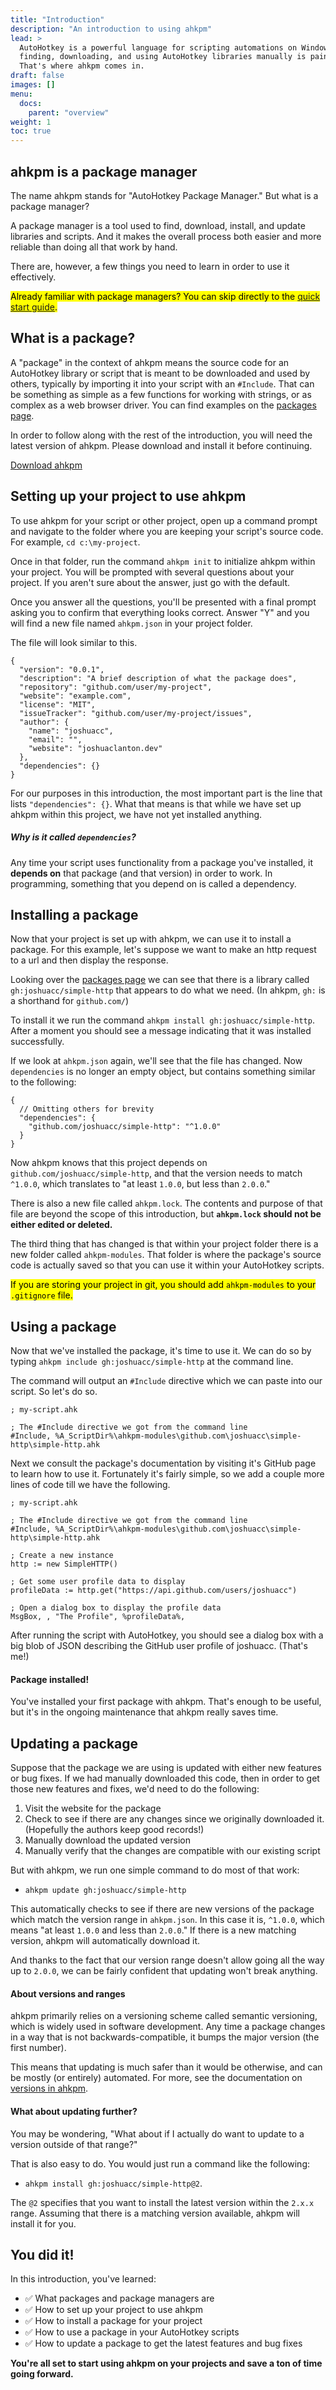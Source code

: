```yaml
---
title: "Introduction"
description: "An introduction to using ahkpm"
lead: >
  AutoHotkey is a powerful language for scripting automations on Windows, but
  finding, downloading, and using AutoHotkey libraries manually is painful.
  That's where ahkpm comes in.
draft: false
images: []
menu:
  docs:
    parent: "overview"
weight: 1
toc: true
---
```


## ahkpm is a package manager

The name ahkpm stands for "AutoHotkey Package Manager."
But what is a package manager?

A package manager is a tool used to find, download, install, and update
libraries and scripts. And it makes the overall process both easier and more
reliable than doing all that work by hand.

There are, however, a few things you need to learn in order to use it
effectively.

<mark class="fs-6">Already familiar with package managers? You can skip directly to
the [quick start guide](/quick-start).</mark>

## What is a package?

A "package" in the context of ahkpm means the source code for an AutoHotkey
library or script that is meant to be downloaded and used by others, typically
by importing it into your script with an `#Include`.
That can be something as simple as a few functions for working with strings,
or as complex as a web browser driver.
You can find examples on the [packages page](/packages).

<aside class="alert alert-info">
  <p>In order to follow along with the rest of the introduction, you will need
  the latest version of ahkpm. Please download and install it before continuing.</p>
  <a download class="btn btn-small btn-secondary" href="{{<download-latest-msi-url>}}">Download ahkpm</a>
</aside>

## Setting up your project to use ahkpm

To use ahkpm for your script or other project, open up a command prompt and
navigate to the folder where you are keeping your script's source code.
For example, `cd c:\my-project`.

Once in that folder, run the command `ahkpm init` to initialize ahkpm within
your project. You will be prompted with several questions about your project.
If you aren't sure about the answer, just go with the default.

Once you answer all the questions, you'll be presented with a final prompt
asking you to confirm that everything looks correct. Answer "Y" and you will
find a new file named `ahkpm.json` in your project folder.

The file will look similar to this.

```jsonc
{
  "version": "0.0.1",
  "description": "A brief description of what the package does",
  "repository": "github.com/user/my-project",
  "website": "example.com",
  "license": "MIT",
  "issueTracker": "github.com/user/my-project/issues",
  "author": {
    "name": "joshuacc",
    "email": "",
    "website": "joshuaclanton.dev"
  },
  "dependencies": {}
}
```

For our purposes in this introduction, the most important part is the line that
lists `"dependencies": {}`. What that means is that while we have set up ahkpm
within this project, we have not yet installed anything.

<aside class="alert alert-info">

  ##### Why is it called `dependencies`?

  Any time your script uses functionality from a package you've installed,
  it **depends on** that package (and that version) in order to work.
  In programming, something that you depend on is called a dependency.

</aside>

## Installing a package

Now that your project is set up with ahkpm, we can use it to install a package.
For this example, let's suppose we want to make an http request to a url and
then display the response.

Looking over the [packages page](/packages) we can see that there is a library
called `gh:joshuacc/simple-http` that appears to do what we need. (In ahkpm, `gh:`
is a shorthand for `github.com/`)

To install it we run the command `ahkpm install gh:joshuacc/simple-http`.
After a moment you should see a message indicating that it was installed
successfully.

If we look at `ahkpm.json` again, we'll see that the file has changed.
Now `dependencies` is no longer an empty object, but contains something similar
to the following:

```jsonc
{
  // Omitting others for brevity
  "dependencies": {
    "github.com/joshuacc/simple-http": "^1.0.0"
  }
}
```

Now ahkpm knows that this project depends on `github.com/joshuacc/simple-http`,
and that the version needs to match `^1.0.0`, which translates to
"at least `1.0.0`, but less than `2.0.0`."

<!-- For more information, see the versions, semver, and semver ranges pages -->

There is also a new file called `ahkpm.lock`. The contents and purpose of that
file are beyond the scope of this introduction, but **`ahkpm.lock` should not be
either edited or deleted.**

The third thing that has changed is that within your project folder there is a
new folder called `ahkpm-modules`. That folder is where the package's source
code is actually saved so that you can use it within your AutoHotkey scripts.

<mark class="fs-6">If you are storing your project in git, you should add `ahkpm-modules` to
your `.gitignore` file.</mark>

## Using a package

Now that we've installed the package, it's time to use it. We can do so by
typing `ahkpm include gh:joshuacc/simple-http` at the command line.

The command will output an `#Include` directive which we can paste into our script.
So let's do so.

```autohotkey
; my-script.ahk

; The #Include directive we got from the command line
#Include, %A_ScriptDir%\ahkpm-modules\github.com\joshuacc\simple-http\simple-http.ahk
```

Next we consult the package's documentation by visiting it's GitHub page to
learn how to use it. Fortunately it's fairly simple, so we add a couple more
lines of code till we have the following.

```autohotkey
; my-script.ahk

; The #Include directive we got from the command line
#Include, %A_ScriptDir%\ahkpm-modules\github.com\joshuacc\simple-http\simple-http.ahk

; Create a new instance
http := new SimpleHTTP()

; Get some user profile data to display
profileData := http.get("https://api.github.com/users/joshuacc")

; Open a dialog box to display the profile data
MsgBox, , "The Profile", %profileData%,
```

After running the script with AutoHotkey, you should see a dialog box with a
big blob of JSON describing the GitHub user profile of joshuacc. (That's me!)

<div class="alert alert-success">

  #### Package installed!

  You've installed your first package with ahkpm. That's enough to be useful,
  but it's in the ongoing maintenance that ahkpm really saves time.

</div>

## Updating a package

Suppose that the package we are using is updated with either new features or
bug fixes. If we had manually downloaded this code, then in order to get those
new features and fixes, we'd need to do the following:

1. Visit the website for the package
2. Check to see if there are any changes since we originally downloaded it.
   (Hopefully the authors keep good records!)
3. Manually download the updated version
4. Manually verify that the changes are compatible with our existing script

But with ahkpm, we run one simple command to do most of that work:

- `ahkpm update gh:joshuacc/simple-http`

This automatically checks to see if there are new versions of the package which
match the version range in `ahkpm.json`. In this case it is, `^1.0.0`, which
means "at least `1.0.0` and less than `2.0.0`." If there is a new matching
version, ahkpm will automatically download it.

And thanks to the fact that our version range doesn't allow going all the way up
to `2.0.0`, we can be fairly confident that updating won't break anything.

<aside class="alert alert-info">

#### About versions and ranges

ahkpm primarily relies on a versioning scheme called semantic versioning, which
is widely used in software development. Any time a package changes in a way that
is not backwards-compatible, it bumps the major version (the first number).

This means that updating is much safer than it would be otherwise, and can be
mostly (or entirely) automated. For more, see the documentation on
[versions in ahkpm][versions].

</aside>

#### What about updating further?

You may be wondering, "What about if I actually do want to update to a version
outside of that range?"

That is also easy to do. You would just run a command like the following:

- `ahkpm install gh:joshuacc/simple-http@2`.

The `@2` specifies that you want to install the latest version within the
`2.x.x` range. Assuming that there is a matching version available, ahkpm will
install it for you.


## You did it!

In this introduction, you've learned:

<div class="list-unstyled">

- ✅ What packages and package managers are
- ✅ How to set up your project to use ahkpm
- ✅ How to install a package for your project
- ✅ How to use a package in your AutoHotkey scripts
- ✅ How to update a package to get the latest features and bug fixes

</div>

**You're all set to start using ahkpm on your projects and save a ton of time
going forward.**

<!-- TODO: Link to concepts -->

[versions]:/docs/concepts/versions/
